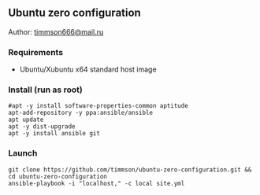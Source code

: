 ## Ubuntu zero configuration

Author: [timmson666@mail.ru](mailto:timmson666@mail.ru)

### Requirements

 * Ubuntu/Xubuntu x64 standard host image

### Install (run as root)
```
#apt -y install software-properties-common aptitude
apt-add-repository -y ppa:ansible/ansible
apt update
apt -y dist-upgrade
apt -y install ansible git
```

### Launch
```
git clone https://github.com/timmson/ubuntu-zero-configuration.git && cd ubuntu-zero-configuration 
ansible-playbook -i "localhost," -c local site.yml
```


